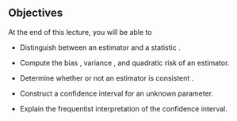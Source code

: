 ## Objectives
At the end of this lecture, you will be able to

- Distinguish between an estimator and a statistic .

- Compute the bias , variance , and quadratic risk of an estimator.

- Determine whether or not an estimator is consistent .

- Construct a confidence interval for an unknown parameter.

- Explain the frequentist interpretation of the confidence interval.